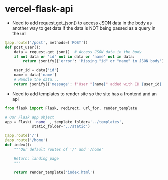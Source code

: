 # vercel-flask-api

- Need to add request.get_json() to access JSON data in the body as another way to get data if the data is NOT being passed as a query in the url

```python
@app.route('/post', methods=['POST'])
def post_user():
    data = request.get_json()  # Access JSON data in the body
    if not data or 'id' not in data or 'name' not in data:
        return jsonify({'error': 'Missing "id" or "name" in JSON body'}), 400

    user_id = data['id']
    name = data['name']
    # Handle the data...
    return jsonify({'message': f'User "{name}" added with ID {user_id}'})
```

- Need to add templates to render site so the site has a frontend and an api
```python
from flask import Flask, redirect, url_for, render_template

# Our Flask app object
app = Flask(__name__, template_folder='../templates',
            static_folder='../static')

@app.route('/')
@app.route('/home')
def index():
    """Our default routes of '/' and '/home'

    Return: landing page
    """

    return render_template('index.html')
